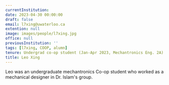 ```yaml
---
currentInstitution:
date: 2023-04-30 00:00:00
draft: false
email: l7xing@uwaterloo.ca
extention: null
image: images/people/l7xing.jpg
office: null
previousInstitution: ''
tags: [l7xing, COOP, alumn]
tenure: Undergrad co-op student (Jan-Apr 2023, Mechantronics Eng. 2A)
title: Leo Xing
---
```

Leo was an undergraduate mechantronics Co-op student who worked as a mechanical designer in Dr. Islam's group. 
